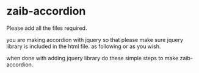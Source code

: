 zaib-accordion
==============
Please add all the files required.

you are making accordion with jquery so that please make sure jquery library is included in the html file. as following or as you wish.
<script type="text/javascript" src="jquery-1.11.1.js"></script>

when done with adding jquery library do these simple steps to make zaib-accordion.

<script type="text/javascript">
	$(document).ready(function() {
    $(".accord .accord-head").click(function(e) {
			$(".accord .accord-body").slideUp();
      $(".accord .accord-head").removeClass('arrow-up');
      if($(this).parent().find(".accord-body").is(":hidden")){
				$(this).parent().find(".accord-body").slideDown("slow");
        $(this).addClass('arrow-up');
			}
			else{
				$(this).parent().find(".accord-body").slideUp("slow");
        $(this).removeClass('arrow-up');
			}
    });
  });
</script>
